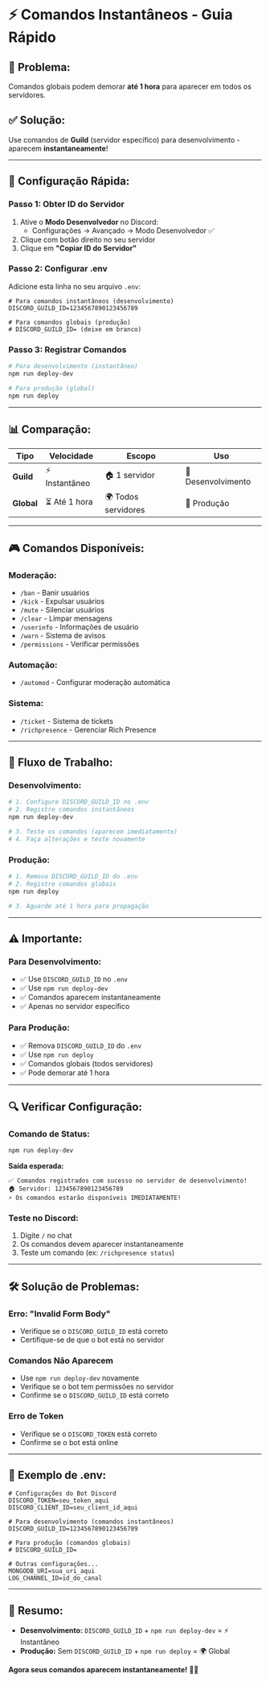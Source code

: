 # ⚡ Comandos Instantâneos - Guia Rápido

## 🎯 **Problema:**

Comandos globais podem demorar **até 1 hora** para aparecer em todos os servidores.

## ✅ **Solução:**

Use comandos de **Guild** (servidor específico) para desenvolvimento - aparecem **instantaneamente**!

---

## 🔧 **Configuração Rápida:**

### **Passo 1: Obter ID do Servidor**

1. Ative o **Modo Desenvolvedor** no Discord:
   - Configurações → Avançado → Modo Desenvolvedor ✅
2. Clique com botão direito no seu servidor
3. Clique em **"Copiar ID do Servidor"**

### **Passo 2: Configurar .env**

Adicione esta linha no seu arquivo `.env`:

```env
# Para comandos instantâneos (desenvolvimento)
DISCORD_GUILD_ID=1234567890123456789

# Para comandos globais (produção)
# DISCORD_GUILD_ID= (deixe em branco)
```

### **Passo 3: Registrar Comandos**

```bash
# Para desenvolvimento (instantâneo)
npm run deploy-dev

# Para produção (global)
npm run deploy
```

---

## 📊 **Comparação:**

| Tipo       | Velocidade     | Escopo              | Uso                |
| ---------- | -------------- | ------------------- | ------------------ |
| **Guild**  | ⚡ Instantâneo | 🏠 1 servidor       | 🧪 Desenvolvimento |
| **Global** | ⏳ Até 1 hora  | 🌍 Todos servidores | 🚀 Produção        |

---

## 🎮 **Comandos Disponíveis:**

### **Moderação:**

- `/ban` - Banir usuários
- `/kick` - Expulsar usuários
- `/mute` - Silenciar usuários
- `/clear` - Limpar mensagens
- `/userinfo` - Informações de usuário
- `/warn` - Sistema de avisos
- `/permissions` - Verificar permissões

### **Automação:**

- `/automod` - Configurar moderação automática

### **Sistema:**

- `/ticket` - Sistema de tickets
- `/richpresence` - Gerenciar Rich Presence

---

## 🚀 **Fluxo de Trabalho:**

### **Desenvolvimento:**

```bash
# 1. Configure DISCORD_GUILD_ID no .env
# 2. Registre comandos instantâneos
npm run deploy-dev

# 3. Teste os comandos (aparecem imediatamente)
# 4. Faça alterações e teste novamente
```

### **Produção:**

```bash
# 1. Remova DISCORD_GUILD_ID do .env
# 2. Registre comandos globais
npm run deploy

# 3. Aguarde até 1 hora para propagação
```

---

## ⚠️ **Importante:**

### **Para Desenvolvimento:**

- ✅ Use `DISCORD_GUILD_ID` no `.env`
- ✅ Use `npm run deploy-dev`
- ✅ Comandos aparecem instantaneamente
- ✅ Apenas no servidor específico

### **Para Produção:**

- ✅ Remova `DISCORD_GUILD_ID` do `.env`
- ✅ Use `npm run deploy`
- ✅ Comandos globais (todos servidores)
- ✅ Pode demorar até 1 hora

---

## 🔍 **Verificar Configuração:**

### **Comando de Status:**

```bash
npm run deploy-dev
```

**Saída esperada:**

```
✅ Comandos registrados com sucesso no servidor de desenvolvimento!
🏠 Servidor: 1234567890123456789
⚡ Os comandos estarão disponíveis IMEDIATAMENTE!
```

### **Teste no Discord:**

1. Digite `/` no chat
2. Os comandos devem aparecer instantaneamente
3. Teste um comando (ex: `/richpresence status`)

---

## 🛠️ **Solução de Problemas:**

### **Erro: "Invalid Form Body"**

- Verifique se o `DISCORD_GUILD_ID` está correto
- Certifique-se de que o bot está no servidor

### **Comandos Não Aparecem**

- Use `npm run deploy-dev` novamente
- Verifique se o bot tem permissões no servidor
- Confirme se o `DISCORD_GUILD_ID` está correto

### **Erro de Token**

- Verifique se o `DISCORD_TOKEN` está correto
- Confirme se o bot está online

---

## 📝 **Exemplo de .env:**

```env
# Configurações do Bot Discord
DISCORD_TOKEN=seu_token_aqui
DISCORD_CLIENT_ID=seu_client_id_aqui

# Para desenvolvimento (comandos instantâneos)
DISCORD_GUILD_ID=1234567890123456789

# Para produção (comandos globais)
# DISCORD_GUILD_ID=

# Outras configurações...
MONGODB_URI=sua_uri_aqui
LOG_CHANNEL_ID=id_do_canal
```

---

## 🎯 **Resumo:**

- **Desenvolvimento:** `DISCORD_GUILD_ID` + `npm run deploy-dev` = ⚡ Instantâneo
- **Produção:** Sem `DISCORD_GUILD_ID` + `npm run deploy` = 🌍 Global

**Agora seus comandos aparecem instantaneamente!** 🚀✨
